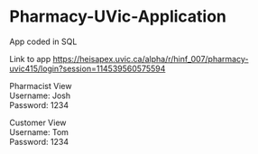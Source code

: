 # Pharmacy-UVic-Application
App coded in SQL 

Link to app
https://heisapex.uvic.ca/alpha/r/hinf_007/pharmacy-uvic415/login?session=114539560575594

Pharmacist View <br />
Username: Josh <br />
Password: 1234 <br />

Customer View  <br />
Username: Tom  <br />
Password: 1234 <br />

